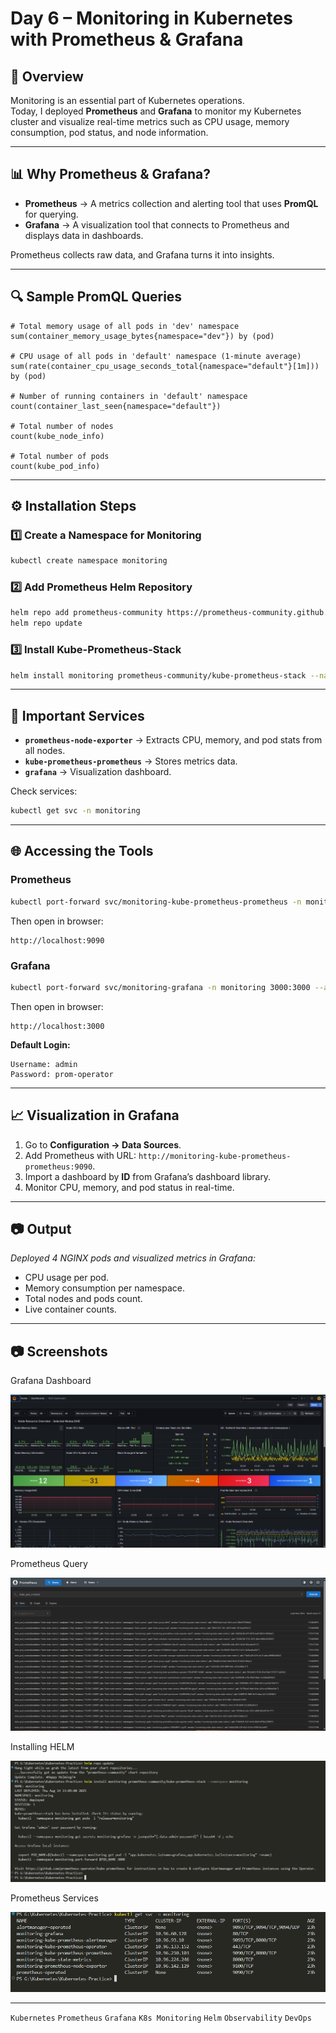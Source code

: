 
# Day 6 – Monitoring in Kubernetes with Prometheus & Grafana

## 📌 Overview
Monitoring is an essential part of Kubernetes operations.  
Today, I deployed **Prometheus** and **Grafana** to monitor my Kubernetes cluster and visualize real-time metrics such as CPU usage, memory consumption, pod status, and node information.

---

## 📊 Why Prometheus & Grafana?
- **Prometheus** → A metrics collection and alerting tool that uses **PromQL** for querying.
- **Grafana** → A visualization tool that connects to Prometheus and displays data in dashboards.

Prometheus collects raw data, and Grafana turns it into insights.

---

## 🔍 Sample PromQL Queries

```promql
# Total memory usage of all pods in 'dev' namespace
sum(container_memory_usage_bytes{namespace="dev"}) by (pod)

# CPU usage of all pods in 'default' namespace (1-minute average)
sum(rate(container_cpu_usage_seconds_total{namespace="default"}[1m])) by (pod)

# Number of running containers in 'default' namespace
count(container_last_seen{namespace="default"})

# Total number of nodes
count(kube_node_info)

# Total number of pods
count(kube_pod_info)
````

---

## ⚙️ Installation Steps

### 1️⃣ Create a Namespace for Monitoring

```bash
kubectl create namespace monitoring
```

### 2️⃣ Add Prometheus Helm Repository

```bash
helm repo add prometheus-community https://prometheus-community.github.io/helm-charts
helm repo update
```

### 3️⃣ Install Kube-Prometheus-Stack

```bash
helm install monitoring prometheus-community/kube-prometheus-stack --namespace monitoring
```

---

## 📌 Important Services

* **`prometheus-node-exporter`** → Extracts CPU, memory, and pod stats from all nodes.
* **`kube-prometheus-prometheus`** → Stores metrics data.
* **`grafana`** → Visualization dashboard.

Check services:

```bash
kubectl get svc -n monitoring
```

---

## 🌐 Accessing the Tools

### **Prometheus**

```bash
kubectl port-forward svc/monitoring-kube-prometheus-prometheus -n monitoring 9090:9090 --address 0.0.0.0
```

Then open in browser:

```
http://localhost:9090
```

### **Grafana**

```bash
kubectl port-forward svc/monitoring-grafana -n monitoring 3000:3000 --address 0.0.0.0
```

Then open in browser:

```
http://localhost:3000
```

**Default Login:**

```
Username: admin
Password: prom-operator
```

---

## 📈 Visualization in Grafana

1. Go to **Configuration → Data Sources**.
2. Add Prometheus with URL: `http://monitoring-kube-prometheus-prometheus:9090`.
3. Import a dashboard by **ID** from Grafana’s dashboard library.
4. Monitor CPU, memory, and pod status in real-time.

---

## 📷 Output

*Deployed 4 NGINX pods and visualized metrics in Grafana:*

* CPU usage per pod.
* Memory consumption per namespace.
* Total nodes and pods count.
* Live container counts.

---
## 📷 Screenshots

Grafana Dashboard

![Grafana Dashboard](./screenshot/Screenshot1.png)

Prometheus Query

![Prometheus Query](./screenshot/Screenshot2.png)

Installing HELM

![helm](./screenshot/Screenshot3.png)

Prometheus Services

![Prometheus Services](./screenshot/Screenshot4.png)

---
`Kubernetes` `Prometheus` `Grafana` `K8s Monitoring` `Helm` `Observability` `DevOps`

